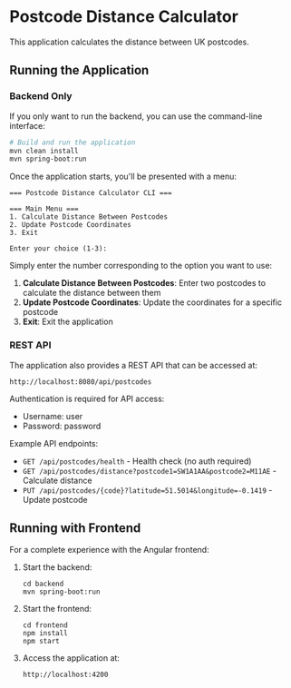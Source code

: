 # Postcode Distance Calculator

This application calculates the distance between UK postcodes.

## Running the Application

### Backend Only

If you only want to run the backend, you can use the command-line interface:

```bash
# Build and run the application
mvn clean install
mvn spring-boot:run
```

Once the application starts, you'll be presented with a menu:

```
=== Postcode Distance Calculator CLI ===

=== Main Menu ===
1. Calculate Distance Between Postcodes
2. Update Postcode Coordinates
3. Exit

Enter your choice (1-3):
```

Simply enter the number corresponding to the option you want to use:

1. **Calculate Distance Between Postcodes**: Enter two postcodes to calculate the distance between them
2. **Update Postcode Coordinates**: Update the coordinates for a specific postcode
3. **Exit**: Exit the application

### REST API

The application also provides a REST API that can be accessed at:

```
http://localhost:8080/api/postcodes
```

Authentication is required for API access:
- Username: user
- Password: password

Example API endpoints:
- `GET /api/postcodes/health` - Health check (no auth required)
- `GET /api/postcodes/distance?postcode1=SW1A1AA&postcode2=M11AE` - Calculate distance
- `PUT /api/postcodes/{code}?latitude=51.5014&longitude=-0.1419` - Update postcode

## Running with Frontend

For a complete experience with the Angular frontend:

1. Start the backend:
   ```
   cd backend
   mvn spring-boot:run
   ```

2. Start the frontend:
   ```
   cd frontend
   npm install
   npm start
   ```

3. Access the application at:
   ```
   http://localhost:4200
   ``` 
